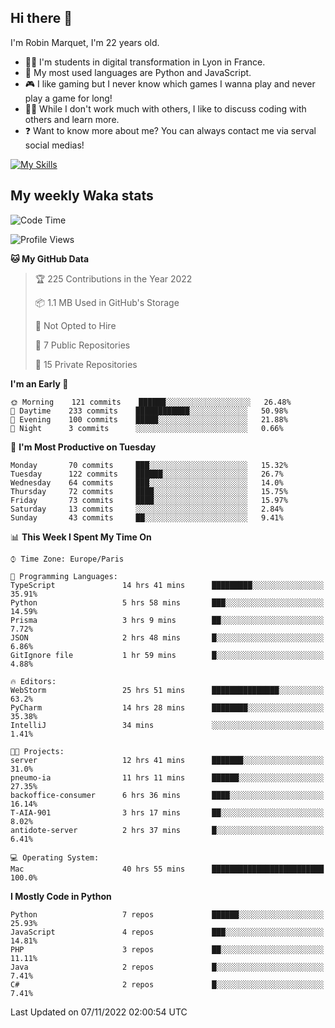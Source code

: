 ## Hi there 👋

I'm Robin Marquet, I'm 22 years old.

- 👨‍💻 I'm students in digital transformation in Lyon in France.
- 🌱 My most used languages are Python and JavaScript.
- 🎮 I like gaming but I never know which games I wanna play and never play a game for long!
- 👯‍♀️ While I don't work much with others, I like to discuss coding with others and learn more.
- ❓ Want to know more about me? You can always contact me via serval social medias!

[![My Skills](https://skillicons.dev/icons?i=js,html,css,docker,express,figma,firebase,graphql,mongodb,mysql,nodejs,py,react,ts,vue)](https://skillicons.dev)

## My weekly Waka stats

<!--START_SECTION:waka-->
![Code Time](http://img.shields.io/badge/Code%20Time-2%2C791%20hrs%2059%20mins-blue)

![Profile Views](http://img.shields.io/badge/Profile%20Views-1-blue)

**🐱 My GitHub Data** 

> 🏆 225 Contributions in the Year 2022
 > 
> 📦 1.1 MB Used in GitHub's Storage 
 > 
> 🚫 Not Opted to Hire
 > 
> 📜 7 Public Repositories 
 > 
> 🔑 15 Private Repositories  
 > 
**I'm an Early 🐤** 

```text
🌞 Morning    121 commits    ██████░░░░░░░░░░░░░░░░░░░   26.48% 
🌆 Daytime    233 commits    ████████████░░░░░░░░░░░░░   50.98% 
🌃 Evening    100 commits    █████░░░░░░░░░░░░░░░░░░░░   21.88% 
🌙 Night      3 commits      ░░░░░░░░░░░░░░░░░░░░░░░░░   0.66%

```
📅 **I'm Most Productive on Tuesday** 

```text
Monday       70 commits     ███░░░░░░░░░░░░░░░░░░░░░░   15.32% 
Tuesday      122 commits    ██████░░░░░░░░░░░░░░░░░░░   26.7% 
Wednesday    64 commits     ███░░░░░░░░░░░░░░░░░░░░░░   14.0% 
Thursday     72 commits     ████░░░░░░░░░░░░░░░░░░░░░   15.75% 
Friday       73 commits     ████░░░░░░░░░░░░░░░░░░░░░   15.97% 
Saturday     13 commits     ░░░░░░░░░░░░░░░░░░░░░░░░░   2.84% 
Sunday       43 commits     ██░░░░░░░░░░░░░░░░░░░░░░░   9.41%

```


📊 **This Week I Spent My Time On** 

```text
⌚︎ Time Zone: Europe/Paris

💬 Programming Languages: 
TypeScript               14 hrs 41 mins      █████████░░░░░░░░░░░░░░░░   35.91% 
Python                   5 hrs 58 mins       ███░░░░░░░░░░░░░░░░░░░░░░   14.59% 
Prisma                   3 hrs 9 mins        ██░░░░░░░░░░░░░░░░░░░░░░░   7.72% 
JSON                     2 hrs 48 mins       █░░░░░░░░░░░░░░░░░░░░░░░░   6.86% 
GitIgnore file           1 hr 59 mins        █░░░░░░░░░░░░░░░░░░░░░░░░   4.88%

🔥 Editors: 
WebStorm                 25 hrs 51 mins      ███████████████░░░░░░░░░░   63.2% 
PyCharm                  14 hrs 28 mins      ████████░░░░░░░░░░░░░░░░░   35.38% 
IntelliJ                 34 mins             ░░░░░░░░░░░░░░░░░░░░░░░░░   1.41%

🐱‍💻 Projects: 
server                   12 hrs 41 mins      ███████░░░░░░░░░░░░░░░░░░   31.0% 
pneumo-ia                11 hrs 11 mins      ██████░░░░░░░░░░░░░░░░░░░   27.35% 
backoffice-consumer      6 hrs 36 mins       ████░░░░░░░░░░░░░░░░░░░░░   16.14% 
T-AIA-901                3 hrs 17 mins       ██░░░░░░░░░░░░░░░░░░░░░░░   8.02% 
antidote-server          2 hrs 37 mins       █░░░░░░░░░░░░░░░░░░░░░░░░   6.41%

💻 Operating System: 
Mac                      40 hrs 55 mins      █████████████████████████   100.0%

```

**I Mostly Code in Python** 

```text
Python                   7 repos             ██████░░░░░░░░░░░░░░░░░░░   25.93% 
JavaScript               4 repos             ███░░░░░░░░░░░░░░░░░░░░░░   14.81% 
PHP                      3 repos             ██░░░░░░░░░░░░░░░░░░░░░░░   11.11% 
Java                     2 repos             █░░░░░░░░░░░░░░░░░░░░░░░░   7.41% 
C#                       2 repos             █░░░░░░░░░░░░░░░░░░░░░░░░   7.41%

```



 Last Updated on 07/11/2022 02:00:54 UTC
<!--END_SECTION:waka-->
